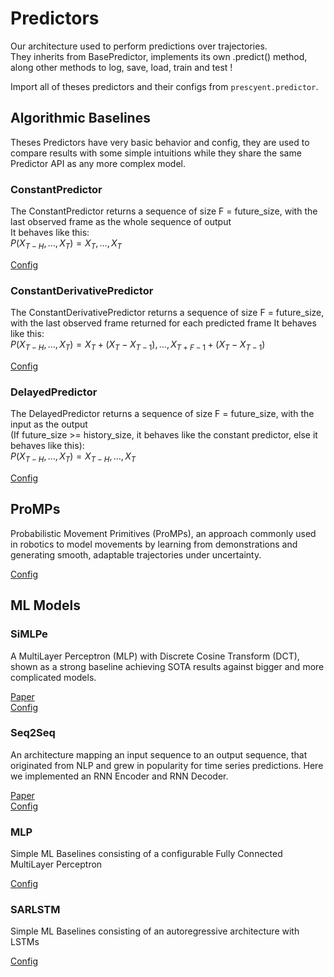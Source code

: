 # Predictors
Our architecture used to perform predictions over trajectories.  
They inherits from BasePredictor, implements its own .predict() method, along other methods to log, save, load, train and test !  

Import all of theses predictors and their configs from `prescyent.predictor`.  


## Algorithmic Baselines
Theses Predictors have very basic behavior and config, they are used to compare results with some simple intuitions while they share the same Predictor API as any more complex model.  

### ConstantPredictor
The ConstantPredictor returns a sequence of size F = future_size, with the last observed frame as the whole sequence of output  
It behaves like this:  
$P(X_{T-H}, \dots, X_T) = X_T, \dots, X_T$  

[Config](configuration_files.rst#predictorconfig)

### ConstantDerivativePredictor
The ConstantDerivativePredictor returns a sequence of size F = future_size, with the last observed frame returned for each predicted frame
It behaves like this:  
$P(X_{T-H}, \dots, X_T) = X_T + (X_T - X_{T-1}), \dots, X_{T+F-1} + (X_T - X_{T-1})$  

[Config](configuration_files.rst#predictorconfig)

### DelayedPredictor
The DelayedPredictor returns a sequence of size F = future_size, with the input as the output  
(If future_size >= history_size, it behaves like the constant predictor, else it behaves like this):  
$P(X_{T-H}, \dots, X_T) = X_{T-H}, \dots, X_T$  

[Config](configuration_files.rst#predictorconfig)

## ProMPs
Probabilistic Movement Primitives (ProMPs), an approach commonly used in robotics to model movements by learning from demonstrations and generating smooth, adaptable trajectories under uncertainty.  

[Config](configuration_files.rst#prompconfig)

## ML Models

### SiMLPe
A MultiLayer Perceptron (MLP) with Discrete Cosine Transform (DCT), shown as a strong baseline achieving SOTA results against bigger and more complicated models.  

[Paper](https://arxiv.org/abs/2207.01567)  
[Config](configuration_files.rst#simlpeconfig)  

### Seq2Seq
An architecture mapping an input sequence to an output sequence, that originated from NLP and grew in popularity for time series predictions. Here we implemented an RNN Encoder and RNN Decoder.  

[Paper](https://arxiv.org/abs/1409.3215)  
[Config](configuration_files.rst#seq2seqconfiguration_files.rst#sarlstmconfig)  

### MLP
Simple ML Baselines consisting of a configurable Fully Connected MultiLayer Perceptron  

[Config](configuration_files.rst#mlpconfig)

### SARLSTM
Simple ML Baselines consisting of an autoregressive architecture with LSTMs  

[Config](config)  
